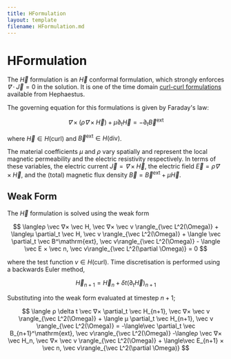 ```yaml
---
title: HFormulation
layout: template
filename: HFormulation.md
---
```

# HFormulation
The $\vec H$ formulation is an $\vec H$ conformal formulation, which strongly enforces $\vec ∇ \cdot \vec J = 0$ in the solution. It is one of the time domain [curl-curl formulations](CurlCurl.md) available from Hephaestus.

The governing equation for this formulations is given by Faraday's law:

$$
\vec ∇× \left(ρ \vec ∇× \vec H\right) + \mu\partial_t \vec H = -\partial_t \vec B^\mathrm{ext}
$$

where $\vec H ∈ H(\mathrm{curl})$ and $\vec B^\mathrm{ext} ∈ H(\mathrm{div})$.

The material coefficients $\mu$ and $ρ$ vary spatially and represent the local magnetic permeability and the electric resistivity respectively. In terms of these variables, the electric current $\vec J = \vec ∇ × \vec H$, the electric field $\vec E = ρ \vec ∇ × \vec H$, and the (total) magnetic flux density $\vec B = \vec B^\mathrm{ext} + \mu \vec H$.


## Weak Form
The $\vec H$ formulation is solved using the weak form

$$
\langleρ \vec ∇× \vec H, \vec ∇× \vec v \rangle_{\vec L^2(\Omega)} + \langleμ \partial_t \vec H, \vec v \rangle_{\vec L^2(\Omega)} + \langle \vec \partial_t \vec B^\mathrm{ext}, \vec v\rangle_{\vec L^2(\Omega)} - \langle \vec E × \vec n, \vec v\rangle_{\vec L^2(\partial \Omega)} = 0
$$

where the test function $v ∈ H(\mathrm{curl})$. Time discretisation is performed using a backwards Euler method, 

$$
\vec H_{n+1} = \vec H_{n} + \delta t \left(\partial_t \vec H\right)_{n+1}
$$

Substituting into the weak form evaluated at timestep $n+1$;

$$
\langle ρ \delta t \vec ∇× \partial_t \vec H_{n+1}, \vec ∇× \vec v \rangle_{\vec L^2(\Omega)} +
\langle μ \partial_t \vec H_{n+1}, \vec v \rangle_{\vec L^2(\Omega)} = -\langle\vec \partial_t \vec B_{n+1}^\mathrm{ext}, \vec v\rangle_{\vec L^2(\Omega)} -\langleρ \vec ∇× \vec H_n, \vec ∇× \vec v \rangle_{\vec L^2(\Omega)} + \langle\vec E_{n+1} × \vec n, \vec v\rangle_{\vec L^2(\partial \Omega)}
$$
